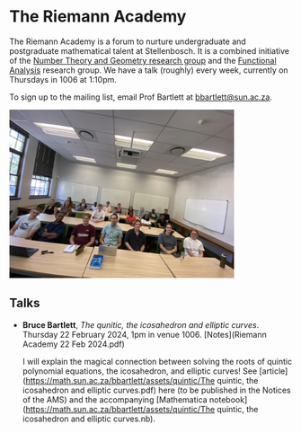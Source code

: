 # The Riemann Academy

The Riemann Academy is a forum to nurture undergraduate and postgraduate mathematical talent at Stellenbosch. It is a combined initiative of the [Number Theory and Geometry research group](https://math.sun.ac.za/research/groups/number-theory-geometry/) and the [Functional Analysis](https://math.sun.ac.za/research/groups/functional-analysis/) research group. We have a talk (roughly) every week, currently on Thursdays in 1006 at 1:10pm.

To sign up to the mailing list, email Prof Bartlett at bbartlett@sun.ac.za.

<img src="class_pic.jpg" width=400 />

## Talks

* **Bruce Bartlett**, *The qunitic, the icosahedron and elliptic curves*. Thursday 22 February 2024, 1pm in venue 1006.  [Notes](Riemann Academy 22 Feb 2024.pdf)

    I will explain the magical connection between solving the roots of quintic polynomial equations, the icosahedron, and elliptic curves! See [article](https://math.sun.ac.za/bbartlett/assets/quintic/The quintic, the icosahedron and elliptic curves.pdf) here (to be published in the Notices of the AMS) and the accompanying [Mathematica notebook](https://math.sun.ac.za/bbartlett/assets/quintic/The quintic, the icosahedron and elliptic curves.nb).
